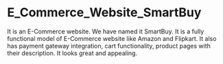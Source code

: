 # E_Commerce_Website_SmartBuy
 It is an E-Commerce website. We have named it SmartBuy. It is a fully functional model of E-Commerce website like Amazon and Flipkart. It also has payment gateway integration, cart functionality, product pages with their description. It looks great and appealing.
